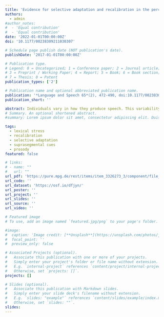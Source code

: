 ```yaml
---
title: 'Evidence for selective adaptation and recalibration in the perception of lexical stress'
authors:
  - admin
#author_notes:
#  - 'Equal contribution'
#  - 'Equal contribution'
date: '2022-01-01T00:00:00Z'
doi: '10.1177/00238309211030307'

# Schedule page publish date (NOT publication's date).
publishDate: '2017-01-01T00:00:00Z'

# Publication type.
# Legend: 0 = Uncategorized; 1 = Conference paper; 2 = Journal article;
# 3 = Preprint / Working Paper; 4 = Report; 5 = Book; 6 = Book section;
# 7 = Thesis; 8 = Patent
publication_types: ['2']

# Publication name and optional abbreviated publication name.
publication: '*Language and Speech 65*(2), 472-490, doi:10.1177/00238309211030307'
publication_short: ''

abstract: Individuals vary in how they produce speech. This variability affects both the segments (vowels  and consonants) and the suprasegmental properties of their speech (prosody). Previous literature  has demonstrated that listeners can adapt to variability in how different talkers pronounce the  segments of speech. This study shows that listeners can also adapt to variability in how talkers  produce lexical stress. Experiment 1 demonstrates a selective adaptation effect in lexical stress  perception- repeatedly hearing Dutch trochaic words biased perception of a subsequent lexical stress continuum towards more iamb responses. Experiment 2 demonstrates a recalibrationeffect in lexical stress perception- when ambiguous suprasegmental cues to lexical stress were disambiguated by lexical orthographic context as signaling a trochaic word in an exposure phase, Dutch participants categorized a subsequent test continuum as more trochee-like. Moreover, the selective adaptation and recalibration effects generalized to novel words, not encountered during exposure. Together, the experiments demonstrate that listeners also flexibly adapt to variability in the suprasegmental properties of speech, thus expanding our understanding of the utility of listener adaptation in speech perception. Moreover, the combined outcomes speak for an architecture of spoken word recognition involving abstract prosodic representations at a prelexical level of analysis.
# Summary. An optional shortened abstract.
#summary: Lorem ipsum dolor sit amet, consectetur adipiscing elit. Duis posuere tellus ac convallis placerat. Proin tincidunt magna sed ex sollicitudin condimentum.

tags:
  - lexical stress
  - recalibration
  - selective adaptation
  - suprasegmental cues
  - prosody
featured: false

# links:
# - name: ""
#   url: ""
url_pdf: 'https://pure.mpg.de/rest/items/item_3326273_3/component/file_3331549/content'
url_code: ''
url_dataset: 'https://osf.io/dfjyn/'
url_poster: ''
url_project: ''
url_slides: ''
url_source: ''
url_video: ''

# Featured image
# To use, add an image named `featured.jpg/png` to your page's folder.

#image:
#  caption: 'Image credit: [**Unsplash**](https://unsplash.com/photos/jdD8gXaTZsc)'
#  focal_point: ''
#  preview_only: false

# Associated Projects (optional).
#   Associate this publication with one or more of your projects.
#   Simply enter your project's folder or file name without extension.
#   E.g. `internal-project` references `content/project/internal-project/index.md`.
#   Otherwise, set `projects: []`.
projects: []

# Slides (optional).
#   Associate this publication with Markdown slides.
#   Simply enter your slide deck's filename without extension.
#   E.g. `slides: "example"` references `content/slides/example/index.md`.
#   Otherwise, set `slides: ""`.
slides:
---
```


<!-- THIS MARKDOWN BIT IS CURRENTLY COMMENTED OUT









{{% callout note %}}
Click the _Cite_ button above to demo the feature to enable visitors to import publication metadata into their reference management software.
{{% /callout %}}

Supplementary notes can be added here, including [code and math](https://wowchemy.com/docs/content/writing-markdown-latex/).
-->
